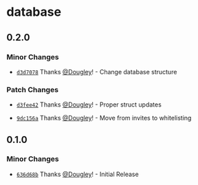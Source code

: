 # database

## 0.2.0

### Minor Changes

- [`d3d7078`](https://github.com/Dougley/bastion/commit/d3d70784dd3ef163dec5199cdc8c9449b6f88a11) Thanks [@Dougley](https://github.com/Dougley)! - Change database structure

### Patch Changes

- [`d3fee42`](https://github.com/Dougley/bastion/commit/d3fee42f5dcdf263faf4406027283478fd613728) Thanks [@Dougley](https://github.com/Dougley)! - Proper struct updates

- [`9dc156a`](https://github.com/Dougley/bastion/commit/9dc156a9878ac99c66dee7d1007fa96b59ade455) Thanks [@Dougley](https://github.com/Dougley)! - Move from invites to whitelisting

## 0.1.0

### Minor Changes

- [`636d68b`](https://github.com/Dougley/bastion/commit/636d68bf85f8e35ecedf39b0e122096eea71c4a7) Thanks [@Dougley](https://github.com/Dougley)! - Initial Release
